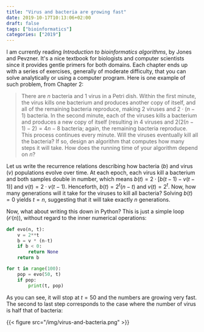 ```yaml
---
title: "Virus and bacteria are growing fast"
date: 2019-10-17T10:13:06+02:00
draft: false
tags: ["bioinformatics"]
categories: ["2019"]
---
```


I am currently reading _Introduction to bioinformatics algorithms_, by Jones and Pevzner. It's a nice textbook for biologists and computer scientists since it provides gentle primers for both domains. Each chapter ends up with a series of exercises, generally of moderate difficulty, that you can solve analytically or using a computer program. Here is one example of such problem, from Chapter 2:

> There are $n$ bacteria and 1 virus in a Petri dish. Within the first minute, the virus kills one bacterium and produces another copy of itself, and all of the remaining bacteria reproduce, making 2 viruses and $2 \cdot (n − 1)$ bacteria. In the second minute, each of the viruses kills a bacterium and produces a new copy of itself (resulting in 4 viruses and $2(2(n − 1) − 2) = 4n − 8$ bacteria; again, the remaining bacteria reproduce. This process continues every minute. Will the viruses eventually kill all the bacteria? If so, design an algorithm that computes how many steps it will take. How does the running time of your algorithm depend on $n$?

Let us write the recurrence relations describing how bacteria ($b$) and virus ($v$) populations evolve over time. At each epoch, each virus kill a bacterium and both samples double in number, which means $b(t) = 2 \cdot \big[ b(t-1) - v(t-1)\big]$ and $v(t) = 2 \cdot v(t-1)$. Henceforth, $b(t) = 2^t(n-t)$ and $v(t)=2^t$. Now, how many generations will it take for the viruses to kill all bacteria? Solving $b(t)=0$ yields $t=n$, suggesting that it will take exactly $n$ generations.

Now, what about writing this down in Python? This is just a simple loop ($\mathcal{O}(n)$), without regard to the inner numerical operations:

```python
def evo(n, t):
    v = 2**t
    b = v * (n-t)
    if b < 0:
        return None
    return b

for t in range(100):
    pop = evo(50, t)
    if pop:
        print(t, pop)
```

As you can see, it will stop at $t=50$ and the numbers are growing very fast. The second to last step corresponds to the case where the number of virus is half that of bacteria:

{{< figure src="/img/virus-and-bacteria.png" >}}
